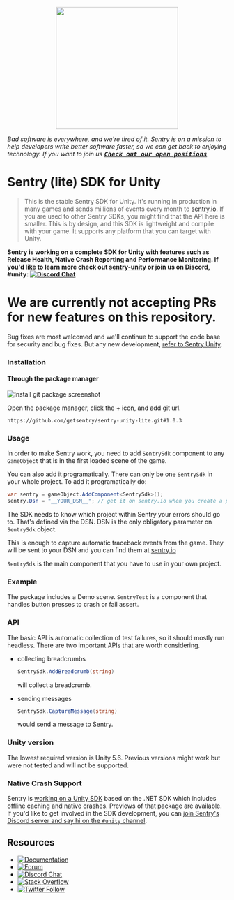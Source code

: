<p align="center">
  <a href="https://sentry.io" target="_blank" align="center">
    <img src="https://sentry-brand.storage.googleapis.com/sentry-logo-black.png" width="280">
  </a>
  <br />
</p>

_Bad software is everywhere, and we're tired of it. Sentry is on a mission to help developers write better software faster, so we can get back to enjoying technology. If you want to join us [<kbd>**Check out our open positions**</kbd>](https://sentry.io/careers/)_

Sentry (lite) SDK for Unity
===========

> This is the stable Sentry SDK for Unity. It's running in production in many games and sends millions of events every month to [sentry.io](sentry.io).
If you are used to other Sentry SDKs, you might find that the API here is smaller. This is by design, and this SDK is lightweight and compile with your game.
It supports any platform that you can target with Unity.

**Sentry is working on a complete SDK for Unity with features such as Release Health, Native Crash Reporting and Performance Monitoring.
If you'd like to learn more check out [sentry-unity](https://github.com/getsentry/sentry-unity) or join us on Discord, #unity: [![Discord Chat](https://img.shields.io/discord/621778831602221064?logo=discord&logoColor=ffffff&color=7389D8)](https://discord.gg/PXa5Apfe7K)**

# We are currently not accepting PRs for new features on this repository.

Bug fixes are most welcomed and we'll continue to support the code base for security and bug fixes. But any new development, [refer to Sentry Unity](https://github.com/getsentry/sentry-unity).

### Installation

#### Through the package manager

![Install git package screenshot](./Documentation~/install-git-package.png)

Open the package manager, click the + icon, and add git url.

```
https://github.com/getsentry/sentry-unity-lite.git#1.0.3
```

### Usage

In order to make Sentry work, you need to add `SentrySdk` component to any
`GameObject` that is in the first loaded scene of the game.

You can also add it programatically. There can only be one `SentrySdk`
in your whole project. To add it programatically do:

```C#
var sentry = gameObject.AddComponent<SentrySdk>();
sentry.Dsn = "__YOUR_DSN__"; // get it on sentry.io when you create a project, or on project settings.
```

The SDK needs to know which project within Sentry your errors should go to. That's defined via the DSN.
DSN is the only obligatory parameter on `SentrySdk` object.

This is enough to capture automatic traceback events from the game. They will
be sent to your DSN and you can find them at [sentry.io](sentry.io)

`SentrySdk` is the main component that you have to use in your own project.

### Example

The package includes a Demo scene. `SentryTest` is a component that handles
button presses to crash or fail assert.

### API

The basic API is automatic collection of test failures, so it should mostly
run headless. There are two important APIs that are worth considering.

* collecting breadcrumbs

  ```C#
  SentrySdk.AddBreadcrumb(string)
  ```

  will collect a breadcrumb.

* sending messages

  ```C#
  SentrySdk.CaptureMessage(string)
  ```

  would send a message to Sentry.

### Unity version

The lowest required version is Unity 5.6.
Previous versions might work but were not tested and will not be supported.


### Native Crash Support

Sentry is [working on a Unity SDK](https://github.com/getsentry/sentry-unity) based on the .NET SDK which includes offline caching and native crashes.
Previews of that package are available. If you'd like to get involved in the SDK development, you can [join Sentry's Discord server and say hi on the `#unity` channel](https://discord.gg/UmjjsgRAFa).

## Resources

* [![Documentation](https://img.shields.io/badge/documentation-sentry.io-green.svg)](https://docs.sentry.io/platforms/dotnet/)
* [![Forum](https://img.shields.io/badge/forum-sentry-green.svg)](https://forum.sentry.io/c/sdks)
* [![Discord Chat](https://img.shields.io/discord/621778831602221064?logo=discord&logoColor=ffffff&color=7389D8)](https://discord.gg/PXa5Apfe7K)  
* [![Stack Overflow](https://img.shields.io/badge/stack%20overflow-sentry-green.svg)](http://stackoverflow.com/questions/tagged/sentry)
* [![Twitter Follow](https://img.shields.io/twitter/follow/getsentry?label=getsentry&style=social)](https://twitter.com/intent/follow?screen_name=getsentry)
